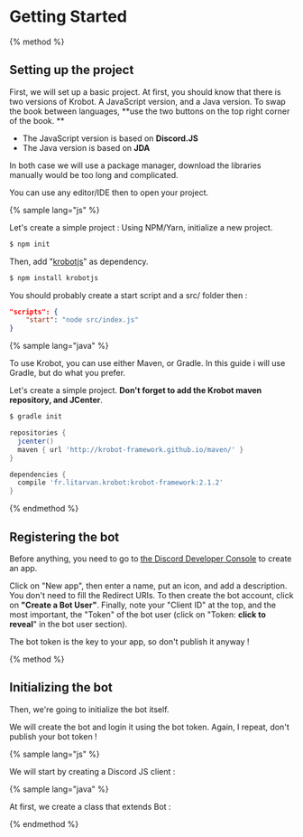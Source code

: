 # Getting Started

{% method %}  
  
## Setting up the project

First, we will set up a basic project. At first, you should know that there is two versions of Krobot. A JavaScript version, and a Java version. To swap the book between languages, **use the two buttons on the top right corner of the book.
**

 - The JavaScript version is based on **Discord.JS**
 - The Java version is based on **JDA**
 
In both case we will use a package manager, download the libraries manually would be too long and complicated.

You can use any editor/IDE then to open your project.

{% sample lang="js" %}

Let's create a simple project : Using NPM/Yarn, initialize a new project.

```bash
$ npm init
```

Then, add "[krobotjs](https://www.npmjs.com/package/krobotjs "Krobot NPM package")" as dependency.

```bash
$ npm install krobotjs
```

You should probably create a start script and a src/ folder then :

```json
"scripts": {
    "start": "node src/index.js"
}
```

{% sample lang="java" %}

To use Krobot, you can use either Maven, or Gradle. In this guide i will use Gradle, but do what you prefer.

Let's create a simple project.  **Don't forget to add the Krobot maven repository, and JCenter**.

```bash
$ gradle init
```
```groovy
repositories {
  jcenter()  
  maven { url 'http://krobot-framework.github.io/maven/' }
}

dependencies {
  compile 'fr.litarvan.krobot:krobot-framework:2.1.2'
}
```

{% endmethod %}

## Registering the bot

Before anything, you need to go to [the Discord Developer Console](https://discordapp.com/developers/applications/me "Discord developer apps") to create an app.

Click on "New app", then enter a name, put an icon, and add a description. You don't need to fill the Redirect URIs. To then create the bot account, click on **"Create a Bot User"**. Finally, note your "Client ID" at the top, and the most important, the "Token" of the bot user (click on "Token: **click to reveal**" in the bot user section).

The bot token is the key to your app, so don't publish it anyway !

{% method %}

## Initializing the bot

Then, we're going to initialize the bot itself.

We will create the bot and login it using the bot token. Again, I repeat, don't publish your bot token !

{% sample lang="js" %}

We will start by creating a Discord JS client :

{% sample lang="java" %}

At first, we create a class that extends Bot :

{% endmethod %}

